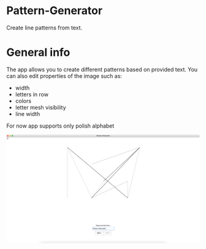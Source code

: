 # Pattern-Generator

Create line patterns from text.

# General info
The app allows you to create different patterns based on provided text. 
You can also edit properties of the image such as:
- width
- letters in row
- colors
- letter mesh visibility 
- line width

For now app supports only polish alphabet


![](images/drawing_area.png)


